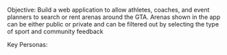 Objective: Build a web application to allow athletes, coaches, and event planners to search or rent arenas around the GTA. 
Arenas shown in the app can be either public or private and can be filtered out by selecting the type of sport and community feedback

Key Personas:

 
